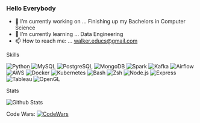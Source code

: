 ### Hello Everybody

- 🔭 I’m currently working on ... Finishing up my Bachelors in Computer Science
- 🌱 I’m currently learning ... Data Engineering
- 📫 How to reach me: ... walker.educs@gmail.com

Skills 

![Python](https://img.shields.io/badge/-Python-purple?style=flat-square&logo=python&logoColor=yellow)
![MySQL](https://img.shields.io/badge/-MySQL-yellow?style=flat-square&logo=mysql&logoColor=white)
![PostgreSQL](https://img.shields.io/badge/-PostgreSQL-white?style=flat-square&logo=postgresql&logoColor=purple)
![MongoDB](https://img.shields.io/badge/-MongoDB-purple?style=flat-square&logo=mongodb&logoColor=yellow)
![Spark](https://img.shields.io/badge/-Apache%20Spark-yellow?style=flat-square&logo=Apache%20Spark)
![Kafka](https://img.shields.io/badge/-Kafka-purple?style=flat-square&logo=apache-kafka&logoColor=white)
![Airflow](https://img.shields.io/badge/-Airflow-white?style=flat-square&logo=apache-airflow&logoColor=purple)
![AWS](https://img.shields.io/badge/-AWS-purple?style=flat-square&logo=amazon-aws&logoColor=yellow)
![Docker](https://img.shields.io/badge/-Docker-yellow?style=flat-square&logo=docker&logoColor=white)
![Kubernetes](https://img.shields.io/badge/-Kubernetes-white?style=flat-square&logo=kubernetes&logoColor=purple)
![Bash](https://img.shields.io/badge/-Bash-purple?style=flat-square&logo=gnu-bash&logoColor=yellow)
![Zsh](https://img.shields.io/badge/-Zsh-yellow?style=flat-square&logo=zsh&logoColor=white)
![Node.js](https://img.shields.io/badge/-Node.js-white?style=flat-square&logo=node.js&logoColor=purple)
![Express](https://img.shields.io/badge/-Express-purple?style=flat-square&logo=express&logoColor=yellow)
![Tableau](https://img.shields.io/badge/-Tableau-yellow?style=flat-square&logo=tableau&logoColor=white)
![OpenGL](https://img.shields.io/badge/-OpenGL-white?style=flat-square&logo=opengl&logoColor=purple)


Stats

![Github Stats](https://github-readme-stats.vercel.app/api?username=WCM-CS&count_private=true&show_icons=true&include_all_commits=true&theme=prussian&layout=compact)

Code Wars: [![CodeWars](https://www.codewars.com/users/WCM/badges/large)](https://www.codewars.com/users/WCM)









<!--
**WCM-CS/WCM-CS** is a ✨ _special_ ✨ repository because its `README.md` (this file) appears on your GitHub profile.

Here are some ideas to get you started:

- 🔭 I’m currently working on ...
- 🌱 I’m currently learning ...
- 👯 I’m looking to collaborate on ...
- 🤔 I’m looking for help with ...
- 💬 Ask me about ...
- 📫 How to reach me: ...
- 😄 Pronouns: ...
- ⚡ Fun fact: ...
-->
